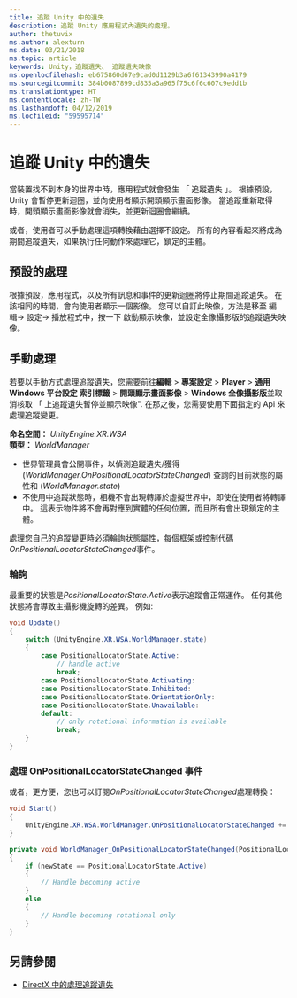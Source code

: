 ```yaml
---
title: 追蹤 Unity 中的遺失
description: 追蹤 Unity 應用程式內遺失的處理。
author: thetuvix
ms.author: alexturn
ms.date: 03/21/2018
ms.topic: article
keywords: Unity，追蹤遺失、 追蹤遺失映像
ms.openlocfilehash: eb675860d67e9cad0d1129b3a6f61343990a4179
ms.sourcegitcommit: 384b0087899cd835a3a965f75c6f6c607c9edd1b
ms.translationtype: HT
ms.contentlocale: zh-TW
ms.lasthandoff: 04/12/2019
ms.locfileid: "59595714"
---
```

# <a name="tracking-loss-in-unity"></a>追蹤 Unity 中的遺失

當裝置找不到本身的世界中時，應用程式就會發生 「 追蹤遺失 」。 根據預設，Unity 會暫停更新迴圈，並向使用者顯示開頭顯示畫面影像。 當追蹤重新取得時，開頭顯示畫面影像就會消失，並更新迴圈會繼續。

或者，使用者可以手動處理這項轉換藉由選擇不設定。 所有的內容看起來將成為期間追蹤遺失，如果執行任何動作來處理它，鎖定的主體。

## <a name="default-handling"></a>預設的處理

根據預設，應用程式，以及所有訊息和事件的更新迴圈將停止期間追蹤遺失。 在該相同的時間，會向使用者顯示一個影像。 您可以自訂此映像，方法是移至 編輯-> 設定-> 播放程式中，按一下 啟動顯示映像，並設定全像攝影版的追蹤遺失映像。

## <a name="manual-handling"></a>手動處理

若要以手動方式處理追蹤遺失，您需要前往**編輯** > **專案設定** > **Player**  >  **通用 Windows 平台設定 索引標籤** > **開頭顯示畫面影像** > **Windows 全像攝影版**並取消核取 「 上追蹤遺失暫停並顯示映像". 在那之後，您需要使用下面指定的 Api 來處理追蹤變更。

**命名空間：** *UnityEngine.XR.WSA*<br>
**類型：** *WorldManager*

* 世界管理員會公開事件，以偵測追蹤遺失/獲得 (*WorldManager.OnPositionalLocatorStateChanged*) 查詢的目前狀態的屬性和 (*WorldManager.state*)
* 不使用中追蹤狀態時，相機不會出現轉譯於虛擬世界中，即使在使用者將轉譯中。 這表示物件將不會再對應到實體的任何位置，而且所有會出現鎖定的主體。

處理您自己的追蹤變更時必須輪詢狀態屬性，每個框架或控制代碼*OnPositionalLocatorStateChanged*事件。

### <a name="polling"></a>輪詢

最重要的狀態是*PositionalLocatorState.Active*表示追蹤會正常運作。 任何其他狀態將會導致主攝影機旋轉的差異。 例如: 

```cs
void Update()
{
    switch (UnityEngine.XR.WSA.WorldManager.state)
    {
        case PositionalLocatorState.Active:
            // handle active
            break;
        case PositionalLocatorState.Activating:
        case PositionalLocatorState.Inhibited:
        case PositionalLocatorState.OrientationOnly:
        case PositionalLocatorState.Unavailable:
        default:
            // only rotational information is available
            break;
    }
}
```

### <a name="handling-the-onpositionallocatorstatechanged-event"></a>處理 OnPositionalLocatorStateChanged 事件

或者，更方便，您也可以訂閱*OnPositionalLocatorStateChanged*處理轉換：

```cs
void Start()
{
    UnityEngine.XR.WSA.WorldManager.OnPositionalLocatorStateChanged += WorldManager_OnPositionalLocatorStateChanged;
}

private void WorldManager_OnPositionalLocatorStateChanged(PositionalLocatorState oldState, PositionalLocatorState newState)
{
    if (newState == PositionalLocatorState.Active)
    {
        // Handle becoming active
    }
    else
    {
        // Handle becoming rotational only
    }
}
```

## <a name="see-also"></a>另請參閱
* [DirectX 中的處理追蹤遺失](coordinate-systems-in-directx.md#handling-tracking-loss)
